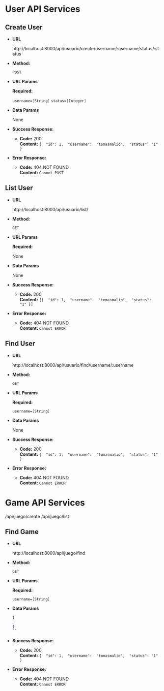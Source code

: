 
# User API Services
## Create User

* **URL**

  http://localhost:8000/api/usuario/create/username/:username/status/:status

* **Method:**

  `POST`
  
*  **URL Params**

   **Required:**
 
   `username=[String]`
   `status=[Integer]`

* **Data Params**

  None

* **Success Response:**

  * **Code:** 200 <br />
    **Content:** 
    `{ 
        "id": 1, 
        "username": 
        "tomasmalio", 
        "status": "1"
    }`

* **Error Response:**

  * **Code:** 404 NOT FOUND <br />
    **Content:** `Cannot POST`

## List User

* **URL**

  http://localhost:8000/api/usuario/list/

* **Method:**

  `GET`
  
*  **URL Params**

   **Required:**
 
   None

* **Data Params**

  None

* **Success Response:**

  * **Code:** 200 <br />
    **Content:** 
    `[{ 
        "id": 1, 
        "username": 
        "tomasmalio", 
        "status": "1"
    }]`

* **Error Response:**

  * **Code:** 404 NOT FOUND <br />
    **Content:** `Cannot ERROR`

## Find User

* **URL**

  http://localhost:8000/api/usuario/find/username/:username

* **Method:**

  `GET`
  
*  **URL Params**

   **Required:**
 
    `username=[String]`

* **Data Params**

  None

* **Success Response:**

  * **Code:** 200 <br />
    **Content:** 
    `{ 
        "id": 1, 
        "username": 
        "tomasmalio", 
        "status": "1"
    }`

* **Error Response:**

  * **Code:** 404 NOT FOUND <br />
    **Content:** `Cannot ERROR`

# Game API Services
/api/juego/create
/api/juego/list

## Find Game

* **URL**

  http://localhost:8000/api/juego/find

* **Method:**

  `GET`
  
*  **URL Params**

   **Required:**
 
    `username=[String]`

* **Data Params**

  ```json
  {
      
  }
  ``

* **Success Response:**

  * **Code:** 200 <br />
    **Content:** 
    `{ 
        "id": 1, 
        "username": 
        "tomasmalio", 
        "status": "1"
    }`

* **Error Response:**

  * **Code:** 404 NOT FOUND <br />
    **Content:** `Cannot ERROR`
